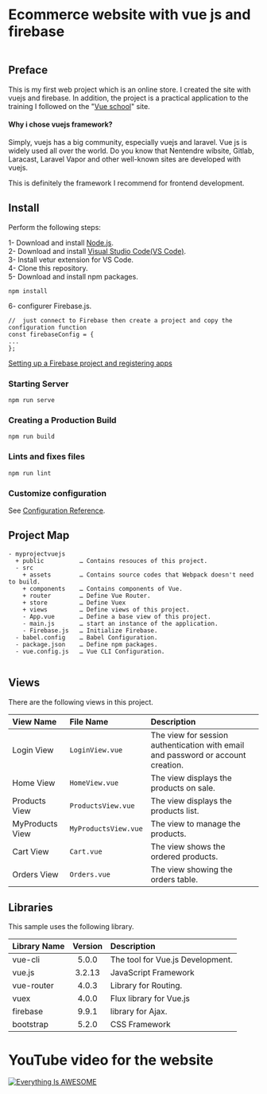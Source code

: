 # Ecommerce website with vue js and firebase
<div align="center"> 
<img src="https://github.com/ranizouaoui/E-commerce/blob/main/src/assets/thumbnail.jpg" alt="" />
 </div>  
 
## Preface
This is my first web project which is an online store. I created the site with vuejs and firebase. In addition, the project is a practical application to the training I followed on the "<a href="https://vueschool.io/">Vue school</a>" site.

<h4> Why i chose vuejs framework? </h4>

Simply, vuejs has a big community, especially vuejs and laravel. Vue js is widely used all over the world. Do you know that Nentendre wibsite, Gitlab, Laracast, Laravel Vapor and other well-known sites are developed with vuejs.

This is definitely the framework I recommend for frontend development.

## Install

Perform the following steps:

1- Download and install <a href="https://nodejs.org/en/">Node.js</a>.<br/>
2- Download and install <a href="https://nodejs.org/en/">Visual Studio Code(VS Code)</a>.<br/>
3- Install vetur extension for VS Code.<br/>
4- Clone this repository.<br/>
5- Download and install npm packages.<br/>
```
npm install
```
6- configurer Firebase.js.<br/>

 
```
//  just connect to Firebase then create a project and copy the configuration function
const firebaseConfig = {
...
};
```
<a href="https://firebase.google.com/docs/projects/learn-more">Setting up a Firebase project and registering apps</a>
### Starting Server
```
npm run serve
```

### Creating a Production Build
```
npm run build
```

### Lints and fixes files
```
npm run lint
```

### Customize configuration
See [Configuration Reference](https://cli.vuejs.org/config/).

## Project Map
```
- myprojectvuejs
  + public          … Contains resouces of this project.
  - src
    + assets        … Contains source codes that Webpack doesn't need to build.
    + components    … Contains components of Vue.
    + router        … Define Vue Router.
    + store         … Define Vuex
    + views         … Define views of this project.
    - App.vue       … Define a base view of this project.
    - main.js       … start an instance of the application.
    - Firebase.js   … Initialize Firebase.
  - babel.config    … Babel Configuration.
  - package.json    … Define npm packages.
  - vue.config.js   … Vue CLI Configuration.
  
  ```

  ## Views
  There are the following views in this project.
  
  <table>
<thead>
<tr>
<th align="left">View Name</th>
<th align="left">File Name</th>
<th align="left">Description</th>
</tr>
</thead>
<tbody>
<tr>
<td align="left">Login View</td>
<td align="left"><code>LoginView.vue </code></td>
<td align="left">The view for session authentication with email and password or account creation. </td>
</tr>
<tr>
<td align="left">Home View</td>
<td align="left"><code>HomeView.vue</code></td>
<td align="left">The view displays the products on sale.</td>
</tr>
<tr>
<td align="left">Products View</td>
<td align="left"><code>ProductsView.vue</code></td>
<td align="left">The view displays the products list.</td>
</tr>
<tr>
<td align="left">MyProducts View</td>
<td align="left"><code>MyProductsView.vue</code></td>
<td align="left">The view to manage the products.</td>
</tr>
<tr>
<td align="left">Cart View</td>
<td align="left"><code>Cart.vue</code></td>
<td align="left">The view shows the ordered products.</td>
</tr>
<tr>
<td align="left">Orders View</td>
<td align="left"><code>Orders.vue</code></td>
<td align="left">The view showing the orders table.</td>
</tr>

</tbody>
</table>

## Libraries

This sample uses the following library.
<table>
<thead>
<tr>
<th align="left">Library Name</th>
<th align="center">Version</th>
<th align="left">Description</th>
</tr>
</thead>
<tbody>
<tr>
<td align="left">vue-cli</td>
<td align="center">5.0.0</td>
<td align="left">The tool for Vue.js Development.</td>
</tr>
<tr>
<td align="left">vue.js</td>
<td align="center">3.2.13</td>
<td align="left">JavaScript Framework</td>
</tr>
<tr>
<td align="left">vue-router</td>
<td align="center">4.0.3</td>
<td align="left">Library for Routing.</td>
</tr>
<tr>
<td align="left">vuex</td>
<td align="center">4.0.0</td>
<td align="left">Flux library for Vue.js</td>
</tr>
<tr>
<td align="left">firebase</td>
<td align="center">9.9.1</td>
<td align="left">library for Ajax.</td>
</tr>
<tr>
<td align="left">bootstrap</td>
<td align="center">5.2.0</td>
<td align="left">CSS Framework</td>
</tr>
</tbody>
</table>

# YouTube video for the website


[![Everything Is AWESOME](https://img.youtube.com/vi/nxwZzrYOx2c/0.jpg)](https://www.youtube.com/watch?v=nxwZzrYOx2c "Vue.Js Website")

